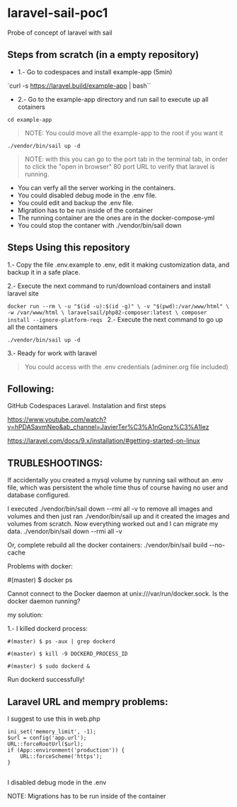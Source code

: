 # laravel-sail-poc1
Probe of concept of laravel with sail 


## Steps from scratch (in a empty repository)

* 1.- Go to codespaces and install example-app (5min)

`curl -s https://laravel.build/example-app | bash``

* 2.- Go to the example-app directory and run sail to execute up all cotainers

`cd example-app`

> NOTE: You could move all the example-app to the root if you want it

`./vendor/bin/sail up -d`

> NOTE: with this you can go to the port tab in the terminal tab, in order to click the "open in browser" 80 port URL to verify that laravel is running.
* You can verfy all the server working in the containers.
* You could disabled debug mode in the .env file.
* You could edit and backup the .env file.
* Migration has to be run inside of the container
* The running container are the ones are in the docker-compose-yml
* You could stop the contaner with ./vendor/bin/sail down


## Steps Using this repository

1.- Copy the file .env.example to .env, edit it making customization data, and backup it in a safe place.  

2.- Execute the next command to run/download containers and install laravel site

`docker run --rm \
    -u "$(id -u):$(id -g)" \
    -v "$(pwd):/var/www/html" \
    -w /var/www/html \
    laravelsail/php82-composer:latest \
    composer install --ignore-platform-reqs
`
2.- Execute the next command to go up all the containers

`./vendor/bin/sail up -d`

3.- Ready for work with laravel

> You could access with the .env credentials (adminer.org file included)

## Following:

GitHub Codespaces Laravel. Instalation and first steps

https://www.youtube.com/watch?v=hPDASavmNeo&ab_channel=JavierTer%C3%A1nGonz%C3%A1lez

https://laravel.com/docs/9.x/installation/#getting-started-on-linux

## TRUBLESHOOTINGS:

If accidentally you created a mysql volume by running sail without an .env file, which was persistent the whole time thus of course having no user and database configured.

I executed ./vendor/bin/sail down --rmi all -v to remove all images and volumes and then just ran ./vendor/bin/sail up and it created the images and volumes from scratch. 
Now everything worked out and I can migrate my data.
./vendor/bin/sail down --rmi all -v

Or, complete rebuild all the docker containers:
./vendor/bin/sail build --no-cache

Problems with docker:

#(master) $ docker ps

Cannot connect to the Docker daemon at unix:///var/run/docker.sock. Is the docker daemon running?

my solution:

1.- I killed dockerd process:

`#(master) $ ps -aux | grep dockerd`

`#(master) $ kill -9 DOCKERD_PROCESS_ID`

`#(master) $ sudo dockerd &`

Run dockerd successfully!

## Laravel URL and mempry problems:

I suggest to use this in web.php 


```
ini_set('memory_limit', -1);
$url = config('app.url');
URL::forceRootUrl($url);
if (App::environment('production')) {  
    URL::forceScheme('https');  
}
 ```

##

I disabled debug mode in the .env

NOTE: Migrations has to be run inside of the container
        
